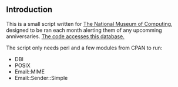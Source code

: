 ## Introduction
This is a small script written for [The National Museum of Computing](http://www.tnmoc.org/), designed to be ran each month alerting them of any upcomming anniversaries. [The code accesses this database.](http://wiki.tnmoc.org/timeline/)

The script only needs perl and a few modules from CPAN to run:

- DBI
- POSIX
- Email::MIME
- Email::Sender::Simple
